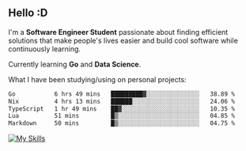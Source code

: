 ## Hello :D

I'm a **Software Engineer Student** passionate about finding efficient solutions that make people's lives easier and build cool software while continuously learning. 

Currently learning **Go** and **Data Science**.

What I have been studying/using on personal projects:
<!--START_SECTION:waka-->

```txt
Go           6 hrs 49 mins   █████████▓░░░░░░░░░░░░░░░   38.89 %
Nix          4 hrs 13 mins   ██████░░░░░░░░░░░░░░░░░░░   24.06 %
TypeScript   1 hr 49 mins    ██▓░░░░░░░░░░░░░░░░░░░░░░   10.35 %
Lua          51 mins         █▒░░░░░░░░░░░░░░░░░░░░░░░   04.85 %
Markdown     50 mins         █▒░░░░░░░░░░░░░░░░░░░░░░░   04.75 %
```

<!--END_SECTION:waka-->

[![My Skills](https://skillicons.dev/icons?i=dotnet,java,go,py,html,css,js,docker,linux)](https://skillicons.dev)
